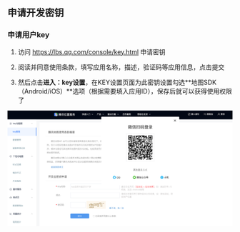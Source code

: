 



## 申请开发密钥

### 申请用户key

1. 访问 https://lbs.qq.com/console/key.html 申请密钥

2. 阅读并同意使用条款，填写应用名称，描述，验证码等应用信息，点击提交

3. 然后点击**进入：key设置**，在KEY设置页面为此密钥设置勾选**地图SDK（Android/iOS）**选项（根据需要填入应用ID），保存后就可以获得使用权限了

   

![](./images/key-register.png)









